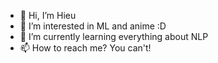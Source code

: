 - 👋 Hi, I’m Hieu
- 👀 I’m interested in ML and anime :D 
- 🌱 I’m currently learning everything about NLP
- 📫 How to reach me? You can't!

<!---
hieunm-reseach/hieunm-reseach is a ✨ special ✨ repository because its `README.md` (this file) appears on your GitHub profile.
You can click the Preview link to take a look at your changes.
--->
